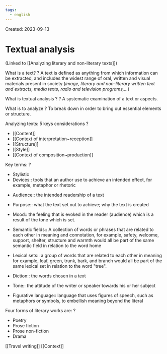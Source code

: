 ```yaml
---
tags:
  - english
---
```

Created: 2023-09-13

# Textual analysis
(Linked to [[Analyzing literary and non-literary texts]])

What is a text?
?
A text is defined as anything from which information can be extracted, and includes the widest range of oral, written and visual materials present in society (*image, literary and non-literary written text and extracts, media texts, radio and television programs,...*)
<!--SR:!2024-05-17,131,210-->

What is textual analysis ?
?
A systematic examination of a text or aspects.
<!--SR:!2024-02-21,94,243-->

What is to analyze
?
To break down in order to bring out essential elements or structure.
<!--SR:!2024-05-25,136,210-->

Analyzing texts: 5 keys considerations
?
- [[Content]]
- [[Context of interpretation~reception]]
- [[Structure]]
- [[Style]]
- [[Context of composition~production]]
<!--SR:!2024-04-21,117,210-->

Key terms:
?
- Stylistic
- Devices:: tools that an author use to achieve an intended effect, for example, metaphor or rhetoric
<!--SR:!2024-05-09,125,210-->
- Audience:: the intended readership of a text
<!--SR:!2024-02-04,74,210-->
- Purpose:: what the text set out to achieve; why the text is created
<!--SR:!2024-07-22,178,230-->
- Mood:: the feeling that is evoked in the reader (audience) which is  a result of the tone which is set.
<!--SR:!2024-04-21,115,210-->
- Semantic fields:: A collection of words or phrases that are related to each other in meaning and connotation, for example, safety, welcome, support, shelter, structure and warmth would all be part of the same semantic field in relation to the word home
<!--SR:!2024-07-04,181,250-->
- Lexical sets:: a group of words that are related to each other in meaning for example, leaf, green, trunk, bark, and branch would all be part of the same lexical set in relation to the word "tree".
<!--SR:!2024-04-03,114,230-->
- Diction:: the words chosen in a text
<!--SR:!2024-04-07,126,250-->
- Tone:: the attitude of the writer or speaker towards his or her subject
<!--SR:!2024-05-24,133,210-->
- Figurative language:: language that uses figures of speech, such as metaphors or symbols, to embellish meaning beyond the literal
<!--SR:!2024-03-02,98,230-->

Four forms of literary works are:
?
- Poetry
- Prose fiction
- Prose non-fiction
- Drama
<!--SR:!2024-02-01,29,191-->

[[Travel writing]]
[[Context]]